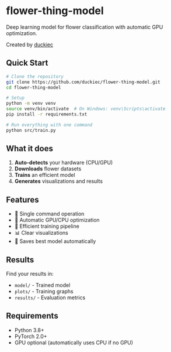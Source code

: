 # flower-thing-model

Deep learning model for flower classification with automatic GPU optimization.

Created by [duckiec](https://github.com/duckiec/flower-thing-model)

## Quick Start

```bash
# Clone the repository
git clone https://github.com/duckiec/flower-thing-model.git
cd flower-thing-model

# Setup
python -m venv venv
source venv/bin/activate  # On Windows: venv\Scripts\activate
pip install -r requirements.txt

# Run everything with one command
python src/train.py
```

## What it does

1. **Auto-detects** your hardware (CPU/GPU)
2. **Downloads** flower datasets
3. **Trains** an efficient model
4. **Generates** visualizations and results

## Features

- 🚀 Single command operation
- 🎯 Automatic GPU/CPU optimization
- 🔄 Efficient training pipeline
- 📊 Clear visualizations
- 💾 Saves best model automatically

## Results

Find your results in:
- `model/` - Trained model
- `plots/` - Training graphs
- `results/` - Evaluation metrics

## Requirements

- Python 3.8+
- PyTorch 2.0+
- GPU optional (automatically uses CPU if no GPU)
